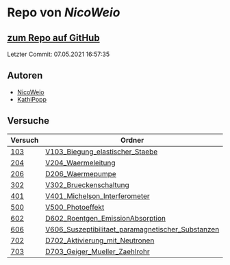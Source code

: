 # Repo von *NicoWeio*

## [zum Repo auf GitHub](https://github.com/NicoWeio/AP)

Letzter Commit: 07.05.2021 16:57:35

## Autoren
- [NicoWeio](https://github.com/NicoWeio)
- [KathiPopp](https://github.com/KathiPopp)

## Versuche

|       Versuch       |                                                                     Ordner                                                                      |PDFs|
|---------------------|-------------------------------------------------------------------------------------------------------------------------------------------------|----|
|[103](../versuch/103)|[V103_Biegung_elastischer_Staebe](https://github.com/NicoWeio/AP/tree/master/V103_Biegung_elastischer_Staebe)                                    |–   |
|[204](../versuch/204)|[V204_Waermeleitung](https://github.com/NicoWeio/AP/tree/master/V204_Waermeleitung)                                                              |–   |
|[206](../versuch/206)|[D206_Waermepumpe](https://github.com/NicoWeio/AP/tree/master/D206_Waermepumpe)                                                                  |–   |
|[302](../versuch/302)|[V302_Brueckenschaltung](https://github.com/NicoWeio/AP/tree/master/V302_Brueckenschaltung)                                                      |–   |
|[401](../versuch/401)|[V401_Michelson_Interferometer](https://github.com/NicoWeio/AP/tree/master/V401_Michelson_Interferometer)                                        |–   |
|[500](../versuch/500)|[V500_Photoeffekt](https://github.com/NicoWeio/AP/tree/master/V500_Photoeffekt)                                                                  |–   |
|[602](../versuch/602)|[D602_Roentgen_EmissionAbsorption](https://github.com/NicoWeio/AP/tree/master/D602_Roentgen_EmissionAbsorption)                                  |–   |
|[606](../versuch/606)|[V606_Suszeptibilitaet_paramagnetischer_Substanzen](https://github.com/NicoWeio/AP/tree/master/V606_Suszeptibilitaet_paramagnetischer_Substanzen)|–   |
|[702](../versuch/702)|[D702_Aktivierung_mit_Neutronen](https://github.com/NicoWeio/AP/tree/master/D702_Aktivierung_mit_Neutronen)                                      |–   |
|[703](../versuch/703)|[D703_Geiger_Mueller_Zaehlrohr](https://github.com/NicoWeio/AP/tree/master/D703_Geiger_Mueller_Zaehlrohr)                                        |–   |
